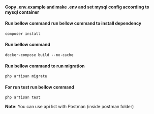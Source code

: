 #### Copy .env.example and make .env and set mysql config according to mysql container

#### Run bellow command run bellow command to install dependency
`composer install`

#### Run bellow command
`docker-compose build --no-cache`

#### Run bellow command to run migration
`php artisan migrate`

#### For run test run bellow command
`php artisan test`

**Note**: You can use api list with Postman (inside postman folder)
